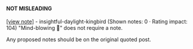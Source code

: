 #### NOT MISLEADING

[[view note]](https://x.com/i/birdwatch/n/1886527701026242637) - insightful-daylight-kingbird (Shown notes: 0 · Rating impact: 104)
"Mind-blowing 🤯" does not require a note.

Any proposed notes should be on the original quoted post.


